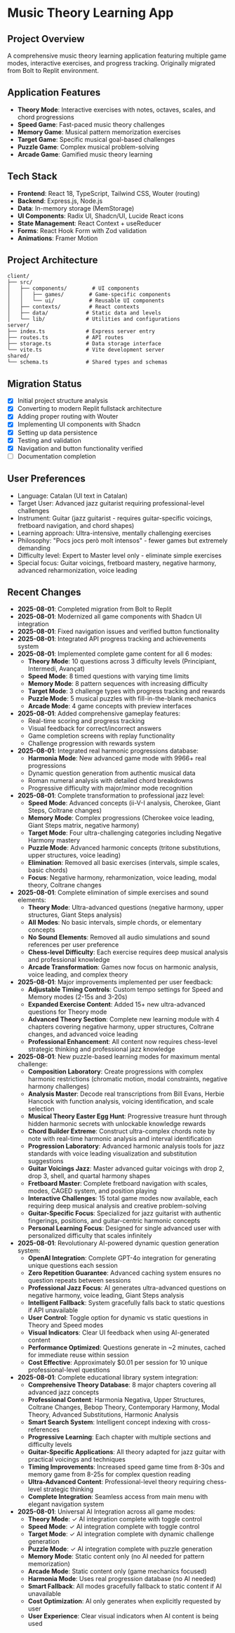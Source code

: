 # Music Theory Learning App

## Project Overview
A comprehensive music theory learning application featuring multiple game modes, interactive exercises, and progress tracking. Originally migrated from Bolt to Replit environment.

## Application Features
- **Theory Mode**: Interactive exercises with notes, octaves, scales, and chord progressions
- **Speed Game**: Fast-paced music theory challenges
- **Memory Game**: Musical pattern memorization exercises  
- **Target Game**: Specific musical goal-based challenges
- **Puzzle Game**: Complex musical problem-solving
- **Arcade Game**: Gamified music theory learning

## Tech Stack
- **Frontend**: React 18, TypeScript, Tailwind CSS, Wouter (routing)
- **Backend**: Express.js, Node.js
- **Data**: In-memory storage (MemStorage)
- **UI Components**: Radix UI, Shadcn/UI, Lucide React icons
- **State Management**: React Context + useReducer
- **Forms**: React Hook Form with Zod validation
- **Animations**: Framer Motion

## Project Architecture
```
client/
├── src/
│   ├── components/        # UI components
│   │   ├── games/        # Game-specific components
│   │   └── ui/           # Reusable UI components
│   ├── contexts/         # React contexts
│   ├── data/            # Static data and levels
│   └── lib/             # Utilities and configurations
server/
├── index.ts             # Express server entry
├── routes.ts            # API routes
├── storage.ts           # Data storage interface
└── vite.ts              # Vite development server
shared/
└── schema.ts            # Shared types and schemas
```

## Migration Status
- [x] Initial project structure analysis
- [x] Converting to modern Replit fullstack architecture
- [x] Adding proper routing with Wouter
- [x] Implementing UI components with Shadcn
- [x] Setting up data persistence
- [x] Testing and validation
- [x] Navigation and button functionality verified
- [ ] Documentation completion

## User Preferences
- Language: Catalan (UI text in Catalan)
- Target User: Advanced jazz guitarist requiring professional-level challenges
- Instrument: Guitar (jazz guitarist - requires guitar-specific voicings, fretboard navigation, and chord shapes)
- Learning approach: Ultra-intensive, mentally challenging exercises
- Philosophy: "Pocs jocs però molt intensos" - fewer games but extremely demanding
- Difficulty level: Expert to Master level only - eliminate simple exercises
- Special focus: Guitar voicings, fretboard mastery, negative harmony, advanced reharmonization, voice leading

## Recent Changes
- **2025-08-01**: Completed migration from Bolt to Replit
- **2025-08-01**: Modernized all game components with Shadcn UI integration
- **2025-08-01**: Fixed navigation issues and verified button functionality
- **2025-08-01**: Integrated API progress tracking and achievements system
- **2025-08-01**: Implemented complete game content for all 6 modes:
  - **Theory Mode**: 10 questions across 3 difficulty levels (Principiant, Intermedi, Avançat)
  - **Speed Mode**: 8 timed questions with varying time limits
  - **Memory Mode**: 8 pattern sequences with increasing difficulty
  - **Target Mode**: 3 challenge types with progress tracking and rewards
  - **Puzzle Mode**: 5 musical puzzles with fill-in-the-blank mechanics
  - **Arcade Mode**: 4 game concepts with preview interfaces
- **2025-08-01**: Added comprehensive gameplay features:
  - Real-time scoring and progress tracking
  - Visual feedback for correct/incorrect answers
  - Game completion screens with replay functionality
  - Challenge progression with rewards system
- **2025-08-01**: Integrated real harmonic progressions database:
  - **Harmonia Mode**: New advanced game mode with 9966+ real progressions
  - Dynamic question generation from authentic musical data
  - Roman numeral analysis with detailed chord breakdowns
  - Progressive difficulty with major/minor mode recognition
- **2025-08-01**: Complete transformation to professional jazz level:
  - **Speed Mode**: Advanced concepts (ii-V-I analysis, Cherokee, Giant Steps, Coltrane changes)
  - **Memory Mode**: Complex progressions (Cherokee voice leading, Giant Steps matrix, negative harmony)
  - **Target Mode**: Four ultra-challenging categories including Negative Harmony mastery
  - **Puzzle Mode**: Advanced harmonic concepts (tritone substitutions, upper structures, voice leading)
  - **Elimination**: Removed all basic exercises (intervals, simple scales, basic chords)
  - **Focus**: Negative harmony, reharmonization, voice leading, modal theory, Coltrane changes
- **2025-08-01**: Complete elimination of simple exercises and sound elements:
  - **Theory Mode**: Ultra-advanced questions (negative harmony, upper structures, Giant Steps analysis)
  - **All Modes**: No basic intervals, simple chords, or elementary concepts
  - **No Sound Elements**: Removed all audio simulations and sound references per user preference
  - **Chess-level Difficulty**: Each exercise requires deep musical analysis and professional knowledge
  - **Arcade Transformation**: Games now focus on harmonic analysis, voice leading, and complex theory
- **2025-08-01**: Major improvements implemented per user feedback:
  - **Adjustable Timing Controls**: Custom tempo settings for Speed and Memory modes (2-15s and 3-20s)
  - **Expanded Exercise Content**: Added 15+ new ultra-advanced questions for Theory mode
  - **Advanced Theory Section**: Complete new learning module with 4 chapters covering negative harmony, upper structures, Coltrane changes, and advanced voice leading
  - **Professional Enhancement**: All content now requires chess-level strategic thinking and professional jazz knowledge
- **2025-08-01**: New puzzle-based learning modes for maximum mental challenge:
  - **Composition Laboratory**: Create progressions with complex harmonic restrictions (chromatic motion, modal constraints, negative harmony challenges)
  - **Analysis Master**: Decode real transcriptions from Bill Evans, Herbie Hancock with function analysis, voicing identification, and scale selection
  - **Musical Theory Easter Egg Hunt**: Progressive treasure hunt through hidden harmonic secrets with unlockable knowledge rewards
  - **Chord Builder Extreme**: Construct ultra-complex chords note by note with real-time harmonic analysis and interval identification
  - **Progression Laboratory**: Advanced harmonic analysis tools for jazz standards with voice leading visualization and substitution suggestions
  - **Guitar Voicings Jazz**: Master advanced guitar voicings with drop 2, drop 3, shell, and quartal harmony shapes
  - **Fretboard Master**: Complete fretboard navigation with scales, modes, CAGED system, and position playing
  - **Interactive Challenges**: 15 total game modes now available, each requiring deep musical analysis and creative problem-solving
  - **Guitar-Specific Focus**: Specialized for jazz guitarist with authentic fingerings, positions, and guitar-centric harmonic concepts
  - **Personal Learning Focus**: Designed for single advanced user with personalized difficulty that scales infinitely
- **2025-08-01**: Revolutionary AI-powered dynamic question generation system:
  - **OpenAI Integration**: Complete GPT-4o integration for generating unique questions each session
  - **Zero Repetition Guarantee**: Advanced caching system ensures no question repeats between sessions
  - **Professional Jazz Focus**: AI generates ultra-advanced questions on negative harmony, voice leading, Giant Steps analysis
  - **Intelligent Fallback**: System gracefully falls back to static questions if API unavailable
  - **User Control**: Toggle option for dynamic vs static questions in Theory and Speed modes
  - **Visual Indicators**: Clear UI feedback when using AI-generated content
  - **Performance Optimized**: Questions generate in ~2 minutes, cached for immediate reuse within session
  - **Cost Effective**: Approximately $0.01 per session for 10 unique professional-level questions
- **2025-08-01**: Complete educational library system integration:
  - **Comprehensive Theory Database**: 8 major chapters covering all advanced jazz concepts
  - **Professional Content**: Harmonia Negativa, Upper Structures, Coltrane Changes, Bebop Theory, Contemporary Harmony, Modal Theory, Advanced Substitutions, Harmonic Analysis
  - **Smart Search System**: Intelligent concept indexing with cross-references
  - **Progressive Learning**: Each chapter with multiple sections and difficulty levels
  - **Guitar-Specific Applications**: All theory adapted for jazz guitar with practical voicings and techniques
  - **Timing Improvements**: Increased speed game time from 8-30s and memory game from 8-25s for complex question reading
  - **Ultra-Advanced Content**: Professional-level theory requiring chess-level strategic thinking
  - **Complete Integration**: Seamless access from main menu with elegant navigation system
- **2025-08-01**: Universal AI Integration across all game modes:
  - **Theory Mode**: ✓ AI integration complete with toggle control
  - **Speed Mode**: ✓ AI integration complete with toggle control  
  - **Target Mode**: ✓ AI integration complete with dynamic challenge generation
  - **Puzzle Mode**: ✓ AI integration complete with puzzle generation
  - **Memory Mode**: Static content only (no AI needed for pattern memorization)
  - **Arcade Mode**: Static content only (game mechanics focused)
  - **Harmonia Mode**: Uses real progression database (no AI needed)
  - **Smart Fallback**: All modes gracefully fallback to static content if AI unavailable
  - **Cost Optimization**: AI only generates when explicitly requested by user
  - **User Experience**: Clear visual indicators when AI content is being used